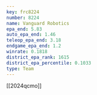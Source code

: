 ```yaml
---
key: frc8224
number: 8224
name: Vanguard Robotics
epa_end: 5.83
auto_epa_end: 1.46
teleop_epa_end: 3.18
endgame_epa_end: 1.2
winrate: 0.1818
district_epa_rank: 1615
district_epa_percentile: 0.1033
type: Team
---
```

[[2024qcmo]]
